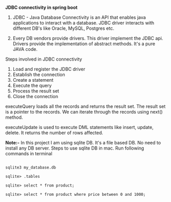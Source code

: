 **JDBC connectivity in spring boot**

1. JDBC - Java Database Connectivity is an API that enables java applications to interact with a database.
   JDBC driver interacts with different DB's like Oracle, MySQL, Postgres etc.

2. Every DB vendors provide drivers. This driver implement the JDBC api. Drivers provide the implementation of abstract
   methods. It's a pure JAVA code.

Steps involved in JDBC connectivity
1) Load and register the JDBC driver
2) Establish the connection
3) Create a statement
4) Execute the query
5) Process the result set
6) Close the connection

executeQuery loads all the records and returns the result set. The result set is a pointer to the records. We can iterate
through the records using next() method.

executeUpdate is used to execute DML statements like insert, update, delete. It returns the number of rows affected.

**Note:-** In this project I am using sqlite DB. It's a file based DB. No need to install any DB server.
Steps to use sqlite DB in mac. Run following commands in terminal
````

sqlite3 my_database.db

sqlite> .tables

sqlite> select * from product;

sqlite> select * from product where price between 0 and 1000;
````